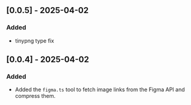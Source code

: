 ## [0.0.5] - 2025-04-02
### Added
- tinypng type fix

## [0.0.4] - 2025-04-02
### Added
- Added the `figma.ts` tool to fetch image links from the Figma API and compress them.
